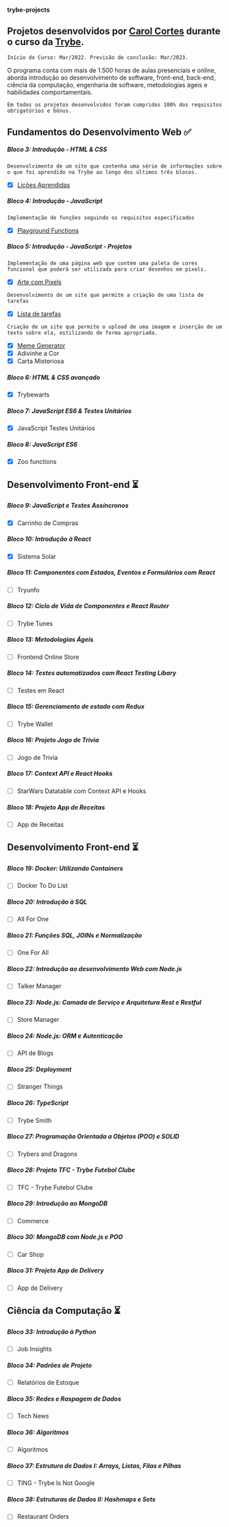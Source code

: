 #### trybe-projects

## Projetos desenvolvidos por [Carol Cortes](https://www.linkedin.com/in/carolinecortess/) durante o curso da [Trybe](https://www.betrybe.com/).

``Início do Curso: Mar/2022.
Previsão de conclusão: Mar/2023.``

O programa conta com mais de 1.500 horas de aulas presenciais e online, aborda introdução ao desenvolvimento de software, front-end, back-end, ciência da computação, engenharia de software, metodologias ágeis e habilidades comportamentais.

`Em todos os projetos desenvolvidos foram cumpridos 100% dos requisitos obrigatórios e bônus.`

## Fundamentos do Desenvolvimento Web :white_check_mark:
##### Bloco 3: Introdução - HTML & CSS
`Desenvolvimento de um site que contenha uma série de informações sobre o que foi aprendido na Trybe ao longo dos últimos três blocos.`
- [X] [Lições Aprendidas](https://github.com/carolcortes/trybe-projects/tree/main/fundamentos/01-project-lessons-learned)

##### Bloco 4: Introdução - JavaScript
`Implementação de funções seguindo os requisitos especificados`
- [X] [Playground Functions](https://github.com/carolcortes/trybe-projects/tree/main/fundamentos/02-project-playground-functions)

##### Bloco 5: Introdução - JavaScript - Projetos
`Implementação de uma página web que contém uma paleta de cores funcional que poderá ser utilizada para criar desenhos em pixels.`
- [X] [Arte com Pixels](https://github.com/carolcortes/trybe-projects/tree/main/fundamentos/03-project-pixels-art)


`Desenvolvimento de um site que permite a criação de uma lista de tarefas`
- [X] [Lista de tarefas](https://github.com/carolcortes/trybe-projects/tree/main/fundamentos/04-project-todo-list)


`Criação de um site que permite o upload de uma imagem e inserção de um texto sobre ela, estilizando de forma apropriada.`
- [X] [Meme Generator](https://github.com/carolcortes/trybe-projects/tree/main/fundamentos/05-project-meme-generator)
- [X] Adivinhe a Cor
- [X] Carta Misteriosa

##### Bloco 6: HTML & CSS avançado
- [X] Trybewarts

##### Bloco 7: JavaScript ES6 & Testes Unitários
- [X] JavaScript Testes Unitários

##### Bloco 8: JavaScript ES6
- [X] Zoo functions

## Desenvolvimento Front-end :hourglass_flowing_sand:
##### Bloco 9: JavaScript e Testes Assíncronos
- [X] Carrinho de Compras

##### Bloco 10: Introdução à React
- [X] Sistema Solar

##### Bloco 11: Componentes com Estados, Eventos e Formulários com React
- [ ] Tryunfo

##### Bloco 12: Ciclo de Vida de Componentes e React Router
- [ ] Trybe Tunes

##### Bloco 13: Metodologias Ágeis
- [ ] Frontend Online Store

##### Bloco 14: Testes automatizados com React Testing Libary
- [ ] Testes em React

##### Bloco 15: Gerenciamento de estado com Redux
- [ ] Trybe Wallet

##### Bloco 16: Projeto Jogo de Trivia
- [ ] Jogo de Trivia

##### Bloco 17: Context API e React Hooks
- [ ] StarWars Datatable com Context API e Hooks

##### Bloco 18: Projeto App de Receitas
- [ ] App de Receitas

## Desenvolvimento Front-end :hourglass_flowing_sand:
##### Bloco 19: Docker: Utilizando Containers
- [ ] Docker To Do List

##### Bloco 20: Introdução à SQL
- [ ] All For One

##### Bloco 21: Funções SQL, JOINs e Normalização
- [ ] One For All

##### Bloco 22: Introdução ao desenvolvimento Web com Node.js
- [ ] Talker Manager

##### Bloco 23: Node.js: Camada de Serviço e Arquitetura Rest e Restful
- [ ] Store Manager

##### Bloco 24: Node.js: ORM e Autenticação
- [ ] API de Blogs

##### Bloco 25: Deployment
- [ ] Stranger Things

##### Bloco 26: TypeScript
- [ ] Trybe Smith

##### Bloco 27: Programação Orientada a Objetos (POO) e SOLID
- [ ] Trybers and Dragons

##### Bloco 28: Projeto TFC - Trybe Futebol Clube
- [ ] TFC - Trybe Futebol Clube

##### Bloco 29: Introdução ao MongoDB
- [ ] Commerce

##### Bloco 30: MongoDB com Node.js e POO
- [ ] Car Shop

##### Bloco 31: Projeto App de Delivery
- [ ] App de Delivery

## Ciência da Computação :hourglass_flowing_sand:
##### Bloco 33: Introdução à Python
- [ ] Job Insights

##### Bloco 34: Padrões de Projeto
- [ ] Relatórios de Estoque

##### Bloco 35: Redes e Raspagem de Dados
- [ ] Tech News

##### Bloco 36: Algoritmos
- [ ] Algoritmos

##### Bloco 37: Estrutura de Dados I: Arrays, Listas, Filas e Pilhas
- [ ] TING - Trybe Is Not Google

##### Bloco 38: Estruturas de Dados II: Hashmaps e Sets
- [ ] Restaurant Orders